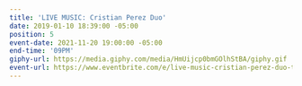```yaml
---
title: 'LIVE MUSIC: Cristian Perez Duo'
date: 2019-01-10 18:39:00 -05:00
position: 5
event-date: 2021-11-20 19:00:00 -05:00
end-time: '09PM'
giphy-url: https://media.giphy.com/media/HmUijcp0bmGOlhStBA/giphy.gif
event-url: https://www.eventbrite.com/e/live-music-cristian-perez-duo-tickets-200089552237
---
```


